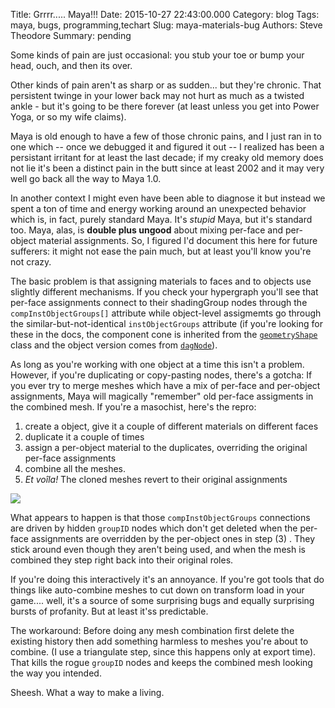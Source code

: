 Title: Grrrr..... Maya!!!
Date: 2015-10-27 22:43:00.000
Category: blog
Tags: maya, bugs, programming,techart
Slug: maya-materials-bug
Authors: Steve Theodore
Summary: pending

Some kinds of pain are just occasional: you stub your toe or bump your head, ouch, and then its over. 

Other kinds of pain aren't as sharp or as sudden... but they're chronic.  That persistent twinge in your lower back may not hurt as much as a twisted ankle - but it's going to be there forever (at least unless you get into Power Yoga, or so my wife claims).  

Maya is old enough to have a few of those chronic pains, and I just ran in to one which -- once we debugged it and figured it out -- I realized has been a persistant irritant for at least the last decade; if my creaky old memory does not lie it's been a distinct pain in the butt since at least 2002 and it may very well go back all the way to Maya 1.0. 

In another context I might even have been able to diagnose it but instead we spent a ton of time and energy working around an unexpected behavior which is, in fact, purely standard Maya. It's _stupid_ Maya, but it's standard too.  Maya, alas, is **double plus ungood** about mixing per-face and per-object material assignments. So, I figured I'd document this here for future sufferers: it might not ease the pain much, but at least you'll know you're not crazy.  

The basic problem is that assigning materials to faces and to objects use slightly different mechanisms. If you check your hypergraph you'll see that per-face assignments connect to their shadingGroup nodes through the `compInstObjectGroups[]` attribute while object-level assigmemts go through the similar-but-not-identical `instObjectGroups` attribute (if you're looking for these in the docs, the component cone is inherited from the [`geometryShape`](http://help.autodesk.com/cloudhelp/2016/ENU/Maya-Tech-Docs/Nodes/geometryShape.html) class and the object version comes from [`dagNode`](http://help.autodesk.com/cloudhelp/2016/ENU/Maya-Tech-Docs/Nodes/dagNode.html)).  

As long as you're working with one object at a time this isn't a problem. However, if you're duplicating or copy-pasting nodes, there's a gotcha:  If you ever try to merge meshes which have a mix of per-face and per-object assignments, Maya will magically "remember" old per-face assigments in the combined mesh.  If you're a masochist, here's the repro:  

1. create a object, give it a couple of different materials on different faces
2. duplicate it a couple of times
3. assign a per-object material to the duplicates, overriding the original per-face assignments
4. combine all the meshes.
5. _Et voîla!_ The cloned meshes revert to their original assignments

[![](http://3.bp.blogspot.com/-WHA-mYamWSw/VjBfoXDF_4I/AAAAAAABMuY/BtrR34QPRhM/s640/pasted_image_at_2015_10_23_05_32_pm_720.png)](http://3.bp.blogspot.com/-WHA-mYamWSw/VjBfoXDF_4I/AAAAAAABMuY/BtrR34QPRhM/s1600/pasted_image_at_2015_10_23_05_32_pm_720.png)

What appears to happen is that those `compInstObjectGroups` connections are driven by hidden `groupID` nodes which don't get deleted when the per-face assignments are overridden by the per-object ones in step (3) .  They stick around even though they aren't being used, and when the mesh is combined they step right back into their original roles.  
  
If you're doing this interactively it's an annoyance. If you're got tools that do things like auto-combine meshes to cut down on transform load in your game.... well, it's a source of some surprising bugs and equally surprising bursts of profanity.  But at least it'ss predictable.

The workaround:  Before doing any mesh combination first delete the existing history then add something harmless to meshes you're about to combine. (I use a triangulate step, since this happens only at export time). That kills the rogue `groupID` nodes and keeps the combined mesh looking the way you intended.

Sheesh. What a way to make a living.

  


